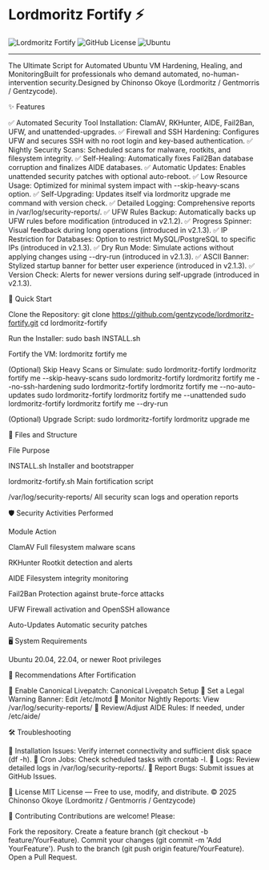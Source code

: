 # Lordmoritz Fortify ⚡

![Lordmoritz Fortify](https://img.shields.io/badge/FORTIFY-v2.1.4-purple?style=for-the-badge)
![GitHub License](https://img.shields.io/badge/License-MIT-blue.svg)
![Ubuntu](https://img.shields.io/badge/Ubuntu-20.04%20%7C%2022.04%20%7C%2024.04-orange)

---

The Ultimate Script for Automated Ubuntu VM Hardening, Healing, and MonitoringBuilt for professionals who demand automated, no-human-intervention security.Designed by Chinonso Okoye (Lordmoritz / Gentmorris / Gentzycode).

✨ Features

✅ Automated Security Tool Installation: ClamAV, RKHunter, AIDE, Fail2Ban, UFW, and unattended-upgrades.
✅ Firewall and SSH Hardening: Configures UFW and secures SSH with no root login and key-based authentication.
✅ Nightly Security Scans: Scheduled scans for malware, rootkits, and filesystem integrity.
✅ Self-Healing: Automatically fixes Fail2Ban database corruption and finalizes AIDE databases.
✅ Automatic Updates: Enables unattended security patches with optional auto-reboot.
✅ Low Resource Usage: Optimized for minimal system impact with --skip-heavy-scans option.
✅ Self-Upgrading: Updates itself via lordmoritz upgrade me command with version check.
✅ Detailed Logging: Comprehensive reports in /var/log/security-reports/.
✅ UFW Rules Backup: Automatically backs up UFW rules before modification (introduced in v2.1.2).
✅ Progress Spinner: Visual feedback during long operations (introduced in v2.1.3).
✅ IP Restriction for Databases: Option to restrict MySQL/PostgreSQL to specific IPs (introduced in v2.1.3).
✅ Dry Run Mode: Simulate actions without applying changes using --dry-run (introduced in v2.1.3).
✅ ASCII Banner: Stylized startup banner for better user experience (introduced in v2.1.3).
✅ Version Check: Alerts for newer versions during self-upgrade (introduced in v2.1.3).


🚀 Quick Start

Clone the Repository:
git clone https://github.com/gentzycode/lordmoritz-fortify.git
cd lordmoritz-fortify


Run the Installer:
sudo bash INSTALL.sh


Fortify the VM:
lordmoritz fortify me


(Optional) Skip Heavy Scans or Simulate:
sudo lordmoritz-fortify lordmoritz fortify me --skip-heavy-scans
sudo lordmoritz-fortify lordmoritz fortify me --no-ssh-hardening
sudo lordmoritz-fortify lordmoritz fortify me --no-auto-updates
sudo lordmoritz-fortify lordmoritz fortify me --unattended
sudo lordmoritz-fortify lordmoritz fortify me --dry-run


(Optional) Upgrade Script:
sudo lordmoritz-fortify lordmoritz upgrade me




📂 Files and Structure



File
Purpose



INSTALL.sh
Installer and bootstrapper


lordmoritz-fortify.sh
Main fortification script


/var/log/security-reports/
All security scan logs and operation reports



🛡️ Security Activities Performed



Module
Action



ClamAV
Full filesystem malware scans


RKHunter
Rootkit detection and alerts


AIDE
Filesystem integrity monitoring


Fail2Ban
Protection against brute-force attacks


UFW
Firewall activation and OpenSSH allowance


Auto-Updates
Automatic security patches



🖥️ System Requirements

Ubuntu 20.04, 22.04, or newer
Root privileges


🧠 Recommendations After Fortification

🔹 Enable Canonical Livepatch: Canonical Livepatch Setup
🔹 Set a Legal Warning Banner: Edit /etc/motd
🔹 Monitor Nightly Reports: View /var/log/security-reports/
🔹 Review/Adjust AIDE Rules: If needed, under /etc/aide/


🛠️ Troubleshooting

🔹 Installation Issues: Verify internet connectivity and sufficient disk space (df -h).
🔹 Cron Jobs: Check scheduled tasks with crontab -l.
🔹 Logs: Review detailed logs in /var/log/security-reports/.
🔹 Report Bugs: Submit issues at GitHub Issues.


📜 License
MIT License — Free to use, modify, and distribute.
© 2025 Chinonso Okoye (Lordmoritz / Gentmorris / Gentzycode)

🙌 Contributing
Contributions are welcome! Please:

Fork the repository.
Create a feature branch (git checkout -b feature/YourFeature).
Commit your changes (git commit -m 'Add YourFeature').
Push to the branch (git push origin feature/YourFeature).
Open a Pull Request.
